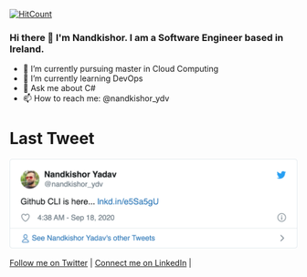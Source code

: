 [![HitCount](http://hits.dwyl.com/nandkishor196@gmailcom/nandkishor-yadav.svg)](http://hits.dwyl.com/nandkishor196@gmailcom/nandkishor-yadav)

### Hi there 👋 I'm Nandkishor. I am a Software Engineer based in Ireland.

<!--
**nandkishor-yadav/nandkishor-yadav** is a ✨ _special_ ✨ repository because its `README.md` (this file) appears on your GitHub profile.

Here are some ideas to get you started:

- 🔭 I’m currently pursuing master in Cloud Computing
- 🌱 I’m currently learning ...
- 👯 I’m looking to collaborate on ...
- 🤔 I’m looking for help with ...
- 💬 Ask me about ...
- 📫 How to reach me: ...
- 😄 Pronouns: ...
- ⚡ Fun fact: ...
-->
- 🔭 I’m currently pursuing master in Cloud Computing
- 🌱 I’m currently learning DevOps
- 💬 Ask me about C#
- 📫 How to reach me: @nandkishor_ydv

<h1>Last Tweet</h1>
<img src="https://github.com/nandkishor-yadav/nandkishor-yadav/blob/master/tweet.png" width="600">
<p><a href="https://www.twitter.com/nandkishor_ydv">Follow me on Twitter</a> | <a href="https://www.linkedin.com/in/nandkishor-yadav">Connect me on LinkedIn</a> | </p>


